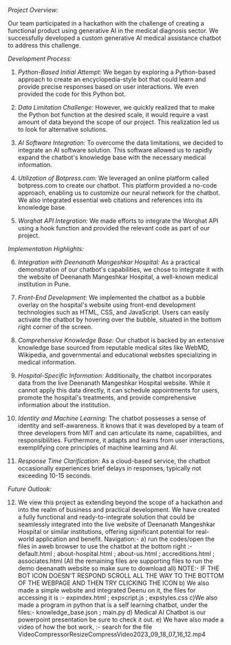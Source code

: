 *Project Overview:*

Our team participated in a hackathon with the challenge of creating a functional product using generative AI in the medical diagnosis sector. We successfully developed a custom generative AI medical assistance chatbot to address this challenge.

*Development Process:*

1. *Python-Based Initial Attempt:* We began by exploring a Python-based approach to create an encyclopedia-style bot that could learn and provide precise responses based on user interactions. We even provided the code for this Python bot.

2. *Data Limitation Challenge:* However, we quickly realized that to make the Python bot function at the desired scale, it would require a vast amount of data beyond the scope of our project. This realization led us to look for alternative solutions.

3. *AI Software Integration:* To overcome the data limitations, we decided to integrate an AI software solution. This software allowed us to rapidly expand the chatbot's knowledge base with the necessary medical information.

4. *Utilization of Botpress.com:* We leveraged an online platform called botpress.com to create our chatbot. This platform provided a no-code approach, enabling us to customize our neural network for the chatbot. We also integrated essential web citations and references into its knowledge base.

5. *Worqhat API Integration:* We made efforts to integrate the Worqhat API using a hook function and provided the relevant code as part of our project.

*Implementation Highlights:*

6. *Integration with Deenanath Mangeshkar Hospital:* As a practical demonstration of our chatbot's capabilities, we chose to integrate it with the website of Deenanath Mangeshkar Hospital, a well-known medical institution in Pune.

7. *Front-End Development:* We implemented the chatbot as a bubble overlay on the hospital's website using front-end development technologies such as HTML, CSS, and JavaScript. Users can easily activate the chatbot by hovering over the bubble, situated in the bottom right corner of the screen.

8. *Comprehensive Knowledge Base:* Our chatbot is backed by an extensive knowledge base sourced from reputable medical sites like WebMD, Wikipedia, and governmental and educational websites specializing in medical information.

9. *Hospital-Specific Information:* Additionally, the chatbot incorporates data from the live Deenanath Mangeshkar Hospital website. While it cannot apply this data directly, it can schedule appointments for users, promote the hospital's treatments, and provide comprehensive information about the institution.

10. *Identity and Machine Learning:* The chatbot possesses a sense of identity and self-awareness. It knows that it was developed by a team of three developers from MIT and can articulate its name, capabilities, and responsibilities. Furthermore, it adapts and learns from user interactions, exemplifying core principles of machine learning and AI.

11. *Response Time Clarification:* As a cloud-based service, the chatbot occasionally experiences brief delays in responses, typically not exceeding 10-15 seconds.

*Future Outlook:*

12. We view this project as extending beyond the scope of a hackathon and into the realm of business and practical development. We have created a fully functional and ready-to-integrate solution that could be seamlessly integrated into the live website of Deenanath Mangeshkar Hospital or similar institutions, offering significant potential for real-world application and benefit.
Navigation:-
a) run the codes/open the files in aweb browser to use the chatbot at the bottom right :-  default.html ; about-hospital.html ; about-us.html ; accreditions.html ;
   associates.html (All the remaining files are supporting files to run the demo deenanath website so make sure to download all) 
NOTE:- IF THE BOT ICON DOESN'T RESPOND SCROLL ALL THE WAY TO THE BOTTOM OF THE WEBPAGE AND THEN TRY CLICKING THE ICON
b) We also made a simple website and integrated Deenu on it, the files for accessing it is :- expindex.html ; expscript.js ; expstyles.css
c)We also made a program in python that is a self learning chatbot, under the files:- knowledge_base.json ; main.py
d) Medical AI Chatbot is our powerpoint presentation be sure to check it out.
e) We have also made a video of how the bot work, :- search for the file VideoCompressorResizeCompressVideo2023_09_18_07_16_12.mp4
